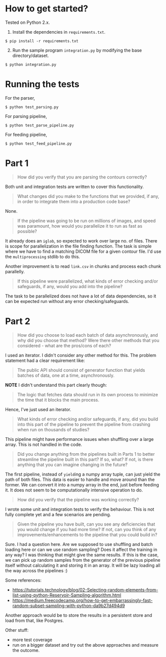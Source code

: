 # How to get started?

Tested on Python 2.x.

1. Install the dependencies in `requirements.txt`.

```
$ pip install -r requirements.txt
```

2. Run the sample program `integration.py` by modifying the base directory/dataset.

```
$ python integration.py
```


# Running the tests

For the parser,

```
$ python test_parsing.py
```

For parsing pipeline,

```
$ python test_parse_pipeline.py
```

For feeding pipeline,

```
$ python test_feed_pipeline.py
```

# Part 1

> How did you verify that you are parsing the contours correctly?

Both unit and integration tests are written to cover this functionality.

> What changes did you make to the functions that we provided, if any, in order to integrate them into a production code base?

None.

> If the pipeline was going to be run on millions of images, and speed was paramount, how would you parallelize it to run as fast as possible?

It already does an `iglob`, so expected to work over large no. of files. There is scope for parallelization in the file finding function. The task is simple where we have to find a matching DICOM file for a given contour file. I'd use the `multiprocessing` stdlib to do this.

Another improvement is to read `link.csv` in chunks and process each chunk parallelly.

> If this pipeline were parallelized, what kinds of error checking and/or safeguards, if any, would you add into the pipeline?

The task to be parallelized does not have a lot of data dependencies, so it can be expected run without any error checking/safeguards.

# Part 2

> How did you choose to load each batch of data asynchronously, and why did you choose that method? Were there other methods that you considered - what are the pros/cons of each?

I used an iterator. I didn't consider any other method for this. The problem statement had a clear requirement like:

> The public API should consist of generator function that yields batches of data, one at a time, asynchronously. 

**NOTE** I didn't understand this part clearly though:

> The logic that fetches data should run in its own process to minimize the time that it blocks the main process.

Hence, I've just used an iterator.

> What kinds of error checking and/or safeguards, if any, did you build into this part of the pipeline to prevent the pipeline from crashing when run on thousands of studies?

This pipeline might have performance issues when shuffling over a large array. This is not handled in the code.

> Did you change anything from the pipelines built in Parts 1 to better streamline the pipeline built in this part? If so, what? If not, is there anything that you can imagine changing in the future?

The first pipeline, instead of `yield`ing a numpy array tuple, can just yield the path of both files. This data is easier to handle and move around than the former. We can convert it into a numpy array in the end, just before feeding it. It does not seem to be computationally intensive operation to do.

> How did you verify that the pipeline was working correctly?

I wrote some unit and integration tests to verify the behaviour. This is not fully complete yet and a few scenarios are pending.

> Given the pipeline you have built, can you see any deficiencies that you would change if you had more time? If not, can you think of any improvements/enhancements to the pipeline that you could build in?

Sure. I had a question here. Are we supposed to use shuffling and batch loading here or can we use random sampling? Does it affect the training in any way?
I was thinking that might give the same results. If this is the case, we can pick up random samples from the generator of the previous pipeline itself without calculating it and storing it in an array. It will be lazy loading all the way across the pipelines :)

Some references:
- https://tutorials.technology/blog/02-Selecting-random-elements-from-list-using-python-Reservoir-Sampling-algorithm.html
- https://medium.freecodecamp.org/how-to-get-embarrassingly-fast-random-subset-sampling-with-python-da9b27d494d9

Another approach would be to store the results in a persistent store and load from that, like Postgres.

Other stuff:
- more test coverage
- run on a bigger dataset and try out the above approaches and measure the outcome.
